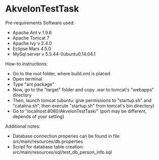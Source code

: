 # AkvelonTestTask

Pre-requirements
Software used:
  - Apache Ant v 1.9.6
  - Apache Tomcat 7
  - Apache Ivy v 2.4.0
  - Eclipse Mars 4.5.0
  - MySql server v 5.5.44-0ubuntu0.14.04.1

How-to instructions:
  - Go to the root folder, where build.xml is placed
  - Open terminal
  - Type "ant package"
  - Now, go to the "target" folder and copy .war to tomcat's "webapps" directory
  - Then, launch tomcat (ubuntu: give permissions to "startup.sh" and "catalina.sh", then execute "startup.sh" from tomcat's bin directory)
  - Go to "localhost:8080/AkvelonTestTask/" (port may be different, depends of your setting)

Additional notes:
  - Database connection properies can be found in file src/main/resources/db.properties
  - Script for database table creation: src/main/resources/sql/test_db_person_info.sql
